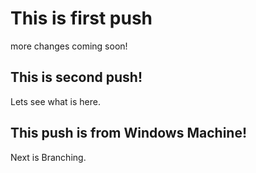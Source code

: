 # This is first push

more changes coming soon!

## This is second push!

Lets see what is here.

## This push is from Windows Machine!

Next is Branching.
